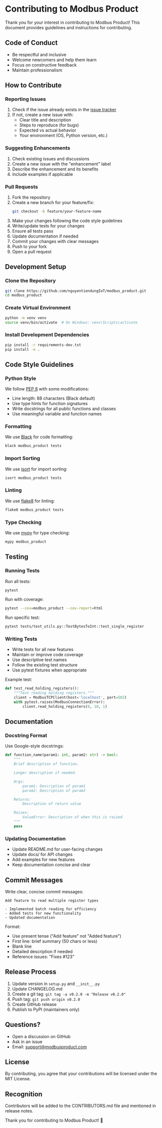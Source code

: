 # Contributing to Modbus Product

Thank you for your interest in contributing to Modbus Product! This document provides guidelines and instructions for contributing.

## Code of Conduct

- Be respectful and inclusive
- Welcome newcomers and help them learn
- Focus on constructive feedback
- Maintain professionalism

## How to Contribute

### Reporting Issues

1. Check if the issue already exists in the [issue tracker](https://github.com/nguyentiendungIoT/modbus_product/issues)
2. If not, create a new issue with:
   - Clear title and description
   - Steps to reproduce (for bugs)
   - Expected vs actual behavior
   - Your environment (OS, Python version, etc.)

### Suggesting Enhancements

1. Check existing issues and discussions
2. Create a new issue with the "enhancement" label
3. Describe the enhancement and its benefits
4. Include examples if applicable

### Pull Requests

1. Fork the repository
2. Create a new branch for your feature/fix:
   ```bash
   git checkout -b feature/your-feature-name
   ```
3. Make your changes following the code style guidelines
4. Write/update tests for your changes
5. Ensure all tests pass
6. Update documentation if needed
7. Commit your changes with clear messages
8. Push to your fork
9. Open a pull request

## Development Setup

### Clone the Repository

```bash
git clone https://github.com/nguyentiendungIoT/modbus_product.git
cd modbus_product
```

### Create Virtual Environment

```bash
python -m venv venv
source venv/bin/activate  # On Windows: venv\Scripts\activate
```

### Install Development Dependencies

```bash
pip install -r requirements-dev.txt
pip install -e .
```

## Code Style Guidelines

### Python Style

We follow [PEP 8](https://pep8.org/) with some modifications:

- Line length: 88 characters (Black default)
- Use type hints for function signatures
- Write docstrings for all public functions and classes
- Use meaningful variable and function names

### Formatting

We use [Black](https://github.com/psf/black) for code formatting:

```bash
black modbus_product tests
```

### Import Sorting

We use [isort](https://pycqa.github.io/isort/) for import sorting:

```bash
isort modbus_product tests
```

### Linting

We use [flake8](https://flake8.pycqa.org/) for linting:

```bash
flake8 modbus_product tests
```

### Type Checking

We use [mypy](http://mypy-lang.org/) for type checking:

```bash
mypy modbus_product
```

## Testing

### Running Tests

Run all tests:
```bash
pytest
```

Run with coverage:
```bash
pytest --cov=modbus_product --cov-report=html
```

Run specific test:
```bash
pytest tests/test_utils.py::TestBytesToInt::test_single_register
```

### Writing Tests

- Write tests for all new features
- Maintain or improve code coverage
- Use descriptive test names
- Follow the existing test structure
- Use pytest fixtures when appropriate

Example test:
```python
def test_read_holding_registers():
    """Test reading holding registers."""
    client = ModbusTCPClient(host='localhost', port=502)
    with pytest.raises(ModbusConnectionError):
        client.read_holding_registers(0, 10, 1)
```

## Documentation

### Docstring Format

Use Google-style docstrings:

```python
def function_name(param1: int, param2: str) -> bool:
    """
    Brief description of function.

    Longer description if needed.

    Args:
        param1: Description of param1
        param2: Description of param2

    Returns:
        Description of return value

    Raises:
        ValueError: Description of when this is raised
    """
    pass
```

### Updating Documentation

- Update README.md for user-facing changes
- Update docs/ for API changes
- Add examples for new features
- Keep documentation concise and clear

## Commit Messages

Write clear, concise commit messages:

```
Add feature to read multiple register types

- Implemented batch reading for efficiency
- Added tests for new functionality
- Updated documentation
```

Format:
- Use present tense ("Add feature" not "Added feature")
- First line: brief summary (50 chars or less)
- Blank line
- Detailed description if needed
- Reference issues: "Fixes #123"

## Release Process

1. Update version in `setup.py` and `__init__.py`
2. Update CHANGELOG.md
3. Create a git tag: `git tag -a v0.2.0 -m "Release v0.2.0"`
4. Push tag: `git push origin v0.2.0`
5. Create GitHub release
6. Publish to PyPI (maintainers only)

## Questions?

- Open a discussion on GitHub
- Ask in an issue
- Email: support@modbusproduct.com

## License

By contributing, you agree that your contributions will be licensed under the MIT License.

## Recognition

Contributors will be added to the CONTRIBUTORS.md file and mentioned in release notes.

Thank you for contributing to Modbus Product! 🎉

